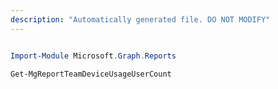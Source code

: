 ```yaml
---
description: "Automatically generated file. DO NOT MODIFY"
---
```


```powershell

Import-Module Microsoft.Graph.Reports

Get-MgReportTeamDeviceUsageUserCount

```